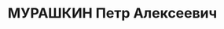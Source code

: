 ---
title: МУРАШКИН Петр Алексеевич
description: 1896г.р. Уроженец с.Лобки, Дмитровского уезда, Орловской губернии. С
  1930 по 1932 год Петр Алексеевич окончил в Ленинградские курсы инженеров НКПС(Народный
  Комисариат Путей Сообщения) и был направлен на работу на Дальний Восток. Оттуда
  переведен на Украину на Одесскую железную дорогу в город Котовск, где был арестован
  за преступление предусмотренное ст.ст.54-8, 54-9, 54-11 УК УССР/ являлся участником
  антисоветской право-троцкисткой, диверсионно-вредительской организации на д.ж. транспорте.
  расстрелян в Одессе в 1938 году.
---